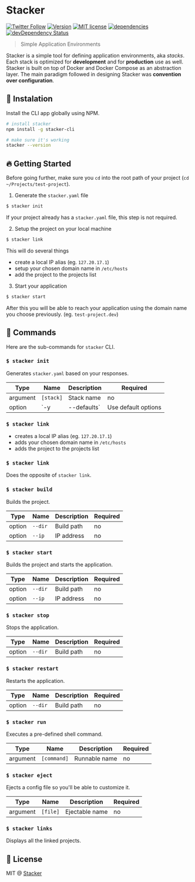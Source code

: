 Stacker
=======

[![Twitter Follow](https://img.shields.io/twitter/follow/StackerHQ.svg?style=social?maxAge=2592000)](https://twitter.com/StackerHQ)
[![Version](https://img.shields.io/npm/v/stacker.svg)](https://www.npmjs.com/package/stacker-cli)
[![MIT license](https://img.shields.io/badge/license-MIT-brightgreen.svg)](https://github.com/StackerHQ/stacker-cli/blob/master/LICENSE)
[![dependencies](https://david-dm.org/StackerHQ/stacker-cli.svg)](https://david-dm.org/StackerHQ/stacker-cli)
[![devDependency Status](https://david-dm.org/StackerHQ/stacker-cli/dev-status.svg)](https://david-dm.org/StackerHQ/stacker-cli#info=devDependencies)

> Simple Application Environments

Stacker is a simple tool for defining application environments, aka *stacks*. Each stack is optimized for **development** and for **production** use as well. Stacker is built on top of Docker and Docker Compose as an abstraction layer. The main paradigm followed in designing Stacker was **convention over configuration**.

## :checkered_flag: Instalation

Install the CLI app globally using NPM.

```bash
# install stacker
npm install -g stacker-cli

# make sure it's working
stacker --version
```

## :fire: Getting Started

Before going further, make sure you `cd` into the root path of your project (`cd ~/Projects/test-project`).

1. Generate the `stacker.yaml` file

  ```bash
  $ stacker init
  ```

  If your project already has a `stacker.yaml` file, this step is not required.

2. Setup the project on your local machine

  ```bash
  $ stacker link
  ```

  This will do several things

  - create a local IP alias (eg. `127.20.17.1`)
  - setup your chosen domain name in `/etc/hosts`
  - add the project to the projects list

3. Start your application

  ```bash
  $ stacker start
  ```

  After this you will be able to reach your application using the domain name you choose previously. (eg. `test-project.dev`)

## :book: Commands

Here are the sub-commands for `stacker` CLI.

### `$ stacker init`

Generates `stacker.yaml` based on your responses.

| Type | Name | Description | Required |
| --- | --- | --- | --- |
| argument | `[stack]` | Stack name | no |
| option | `-y | --defaults` | Use default options | no |

### `$ stacker link`

- creates a local IP alias (eg. `127.20.17.1`)
- adds your chosen domain name in `/etc/hosts`
- adds the project to the projects list

### `$ stacker link`

Does the opposite of `stacker link`.

### `$ stacker build`

Builds the project.

| Type | Name | Description | Required |
| --- | --- | --- | --- |
| option | `--dir` | Build path | no |
| option | `--ip` | IP address | no |

### `$ stacker start`

Builds the project and starts the application.

| Type | Name | Description | Required |
| --- | --- | --- | --- |
| option | `--dir` | Build path | no |
| option | `--ip` | IP address | no |

### `$ stacker stop`

Stops the application.

| Type | Name | Description | Required |
| --- | --- | --- | --- |
| option | `--dir` | Build path | no |

### `$ stacker restart`

Restarts the application.

| Type | Name | Description | Required |
| --- | --- | --- | --- |
| option | `--dir` | Build path | no |

### `$ stacker run`

Executes a pre-defined shell command.

| Type | Name | Description | Required |
| --- | --- | --- | --- |
| argument | `[command]` | Runnable name | no |

### `$ stacker eject`

Ejects a config file so you'll be able to customize it.

| Type | Name | Description | Required |
| --- | --- | --- | --- |
| argument | `[file]` | Ejectable name | no |

### `$ stacker links`

Displays all the linked projects.

## :scroll: License

MIT @ [Stacker](https://twitter.com/StackerHQ)